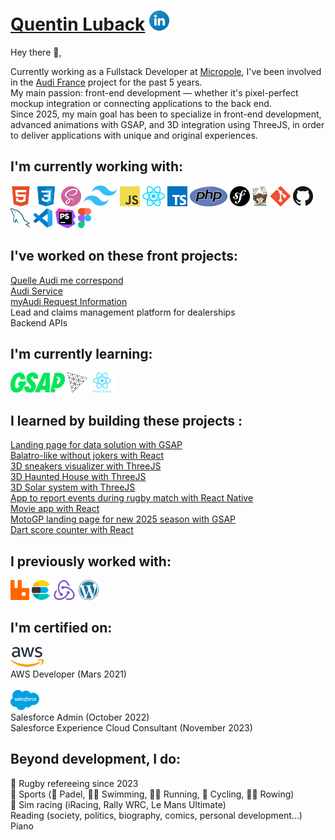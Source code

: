 # [Quentin Luback](https://www.linkedin.com/in/quentin-luback/) <a href="https://www.linkedin.com/in/quentin-luback/" title="Linkedin"><img src="img/linkedin.png" /></a>

Hey there 👋,

Currently working as a Fullstack Developer at [Micropole](https://www.micropole.com/), I've been involved in the [Audi France](https://www.audi.fr) project for the past 5 years.<br>
My main passion: front-end development — whether it's pixel-perfect mockup integration or connecting applications to the back end.<br>
Since 2025, my main goal has been to specialize in front-end development, advanced animations with GSAP, and 3D integration using ThreeJS, in order to deliver applications with unique and original experiences.

## I'm currently working with:

<a href="https://en.wikipedia.org/wiki/HTML" title="HTML"><img src="img/html.png" /></a>
<a href="https://en.wikipedia.org/wiki/CSS" title="CSS"><img src="img/css.png" /></a>
<a href="https://sass-lang.com/" title="SASS"><img src="img/sass.png" /></a>
<a href="https://tailwindcss.com/" title="TailwindCSS"><img src="img/tailwindcss.png" /></a>
<a href="https://en.wikipedia.org/wiki/JavaScript" title="JavaScript"><img src="img/javascript.png" /></a>
<a href="https://react.dev/" title="React"><img src="img/react.png" /></a>
<a href="https://www.typescriptlang.org/" title="TypeScript"><img src="img/typescript.png" /></a>
<a href="https://www.php.net/" title="PHP"><img src="img/php.png" /></a>
<a href="https://symfony.com/" title="Symfony"><img src="img/symfony.png" /></a>
<a href="https://getcomposer.org/" title="Composer"><img src="img/composer.png" /></a>
<a href="https://git-scm.com/" title="Git"><img src="img/git.png" /></a>
<a href="https://github.com/" title="Github"><img src="img/github.png" /></a>
<a href="https://www.mysql.com/" title="MySQL"><img src="img/mysql.png" /></a>
<a href="https://code.visualstudio.com/" title="Visual Studio Code"><img src="img/vscode.png" /></a>
<a href="https://www.jetbrains.com/phpstorm/" title="PHPStorm"><img src="img/phpstorm.png" /></a>
<a href="https://www.figma.com/" title="Figma"><img src="img/figma.png" /></a>

## I've worked on these front projects:

[Quelle Audi me correspond](https://quelle-audi-me-correspond.audifrance.fr/)<br>
[Audi Service](https://service.audifrance.fr/)<br>
[myAudi Request Information](https://france.my.audi.com/information)<br>
Lead and claims management platform for dealerships<br>
Backend APIs<br>

## I'm currently learning:

<a href="https://gsap.com/" title="GSAP"><img src="img/gsap.png" /></a>
<a href="https://threejs.org/" title="ThreeJS"><img src="img/threejs.png" /></a>
<a href="https://reactnative.dev/" title="React Native"><img src="img/reactnative.png" /></a>

## I learned by building these projects :

[Landing page for data solution with GSAP](https://scoring-ai.netlify.app/)<br>
[Balatro-like without jokers with React](https://qluback-balatro.netlify.app/)<br>
[3D sneakers visualizer with ThreeJS](https://qluback-sneaker-shop.netlify.app/)<br>
[3D Haunted House with ThreeJS](https://qluback-haunted-house-3d.netlify.app/)<br>
[3D Solar system with ThreeJS](https://qluback-solar-system-3d.netlify.app/)<br>
[App to report events during rugby match with React Native](https://github.com/qluback/rugby-live-reporting-app)<br>
[Movie app with React](https://github.com/qluback/movie-app)<br>
[MotoGP landing page for new 2025 season with GSAP](https://github.com/qluback/motogp-landing-page)<br>
[Dart score counter with React](https://github.com/qluback/dart-app)<br>

## I previously worked with:

<a href="https://www.rabbitmq.com/" title="RabbitMQ"><img src="img/rabbitmq.png" /></a>
<a href="https://www.elastic.co" title="Elastic Search"><img src="img/elasticsearch.png" /></a>
<a href="https://redux.js.org/" title="Redux"><img src="img/redux.png" /></a>
<a href="https://wordpress.org/" title="WordPress"><img src="img/wordpress.png" /></a>

## I'm certified on:

<a href="https://aws.amazon.com/" title="AWS"><img src="img/aws.png" /></a><br>
AWS Developer (Mars 2021)<br><br>
<a href="https://www.salesforce.com/" title="Salesforce"><img src="img/salesforce.png" /></a><br>
Salesforce Admin (October 2022)<br>
Salesforce Experience Cloud Consultant (November 2023)

## Beyond development, I do:

🏉 Rugby refereeing since 2023<br>
💪 Sports (🎾 Padel, 🏊‍♂️ Swimming, 🏃‍♂️ Running, 🚴 Cycling, 🚣‍♂️ Rowing)<br>
🏁 Sim racing (iRacing, Rally WRC, Le Mans Ultimate)<br>
Reading (society, politics, biography, comics, personal development...)<br>
Piano
